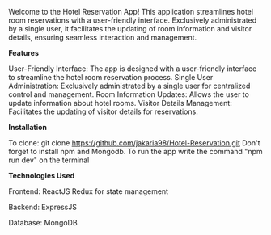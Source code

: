 Welcome to the Hotel Reservation App! This application streamlines hotel room reservations with a user-friendly interface. Exclusively administrated by a single user, it facilitates the updating of room information and visitor details, ensuring seamless interaction and management.

**Features**

User-Friendly Interface: The app is designed with a user-friendly interface to streamline the hotel room reservation process.
Single User Administration: Exclusively administrated by a single user for centralized control and management.
Room Information Updates: Allows the user to update information about hotel rooms.
Visitor Details Management: Facilitates the updating of visitor details for reservations.

**Installation**

To clone: git clone https://github.com/jakaria98/Hotel-Reservation.git
Don't forget to install npm and Mongodb.
To run the app write the command "npm run dev" on the terminal

**Technologies Used**

Frontend:
ReactJS
Redux for state management

Backend:
ExpressJS

Database:
MongoDB
